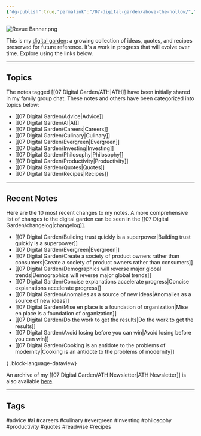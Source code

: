 ```yaml
---
{"dg-publish":true,"permalink":"/07-digital-garden/above-the-hollow/","tags":["gardenEntry"],"updated":"2025-04-07T07:05:10.091-07:00"}
---
```


![Revue Banner.png](/img/user/06%20Utilities/Attachments/Revue%20Banner.png)

This is my [digital garden](https://cagrimmett.com/ideas/2020/11/08/what-are-digital-gardens/): a growing collection of ideas, quotes, and recipes preserved for future reference. It's a work in progress that will evolve over time. Explore using the links below.

---
## Topics

The notes tagged [[07 Digital Garden/ATH\|ATH]]  have been initially shared in my family group chat. These notes and others have been categorized into topics below:

- [[07 Digital Garden/Advice\|Advice]]
- [[07 Digital Garden/AI\|AI]]
- [[07 Digital Garden/Careers\|Careers]]
- [[07 Digital Garden/Culinary\|Culinary]]
- [[07 Digital Garden/Evergreen\|Evergreen]]
- [[07 Digital Garden/Investing\|Investing]]
- [[07 Digital Garden/Philosophy\|Philosophy]]
- [[07 Digital Garden/Productivity\|Productivity]]
- [[07 Digital Garden/Quotes\|Quotes]]
- [[07 Digital Garden/Recipes\|Recipes]]

---
## Recent Notes

Here are the 10 most recent changes to my notes. A more comprehensive list of changes to the digital garden can be seen in the [[07 Digital Garden/changelog\|changelog]].
- [[07 Digital Garden/Building trust quickly is a superpower\|Building trust quickly is a superpower]]
- [[07 Digital Garden/Evergreen\|Evergreen]]
- [[07 Digital Garden/Create a society of product owners rather than consumers\|Create a society of product owners rather than consumers]]
- [[07 Digital Garden/Demographics will reverse major global trends\|Demographics will reverse major global trends]]
- [[07 Digital Garden/Concise explanations accelerate progress\|Concise explanations accelerate progress]]
- [[07 Digital Garden/Anomalies as a source of new ideas\|Anomalies as a source of new ideas]]
- [[07 Digital Garden/Mise en place is a foundation of organization\|Mise en place is a foundation of organization]]
- [[07 Digital Garden/Do the work to get the results\|Do the work to get the results]]
- [[07 Digital Garden/Avoid losing before you can win\|Avoid losing before you can win]]
- [[07 Digital Garden/Cooking is an antidote to the problems of modernity\|Cooking is an antidote to the problems of modernity]]

{ .block-language-dataview}

An archive of my  [[07 Digital Garden/ATH Newsletter\|ATH Newsletter]] is also available [here](https://abovethehollow.beehiiv.com/)

---
## Tags

 #advice #ai #careers #culinary #evergreen  #investing #philosophy #productivity #quotes #readwise #recipes 